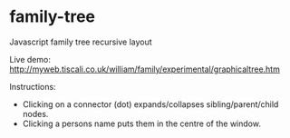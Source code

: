 # family-tree
Javascript family tree recursive layout

Live demo: http://myweb.tiscali.co.uk/william/family/experimental/graphicaltree.htm

Instructions:
- Clicking on a connector (dot) expands/collapses sibling/parent/child nodes.
- Clicking a persons name puts them in the centre of the window.
